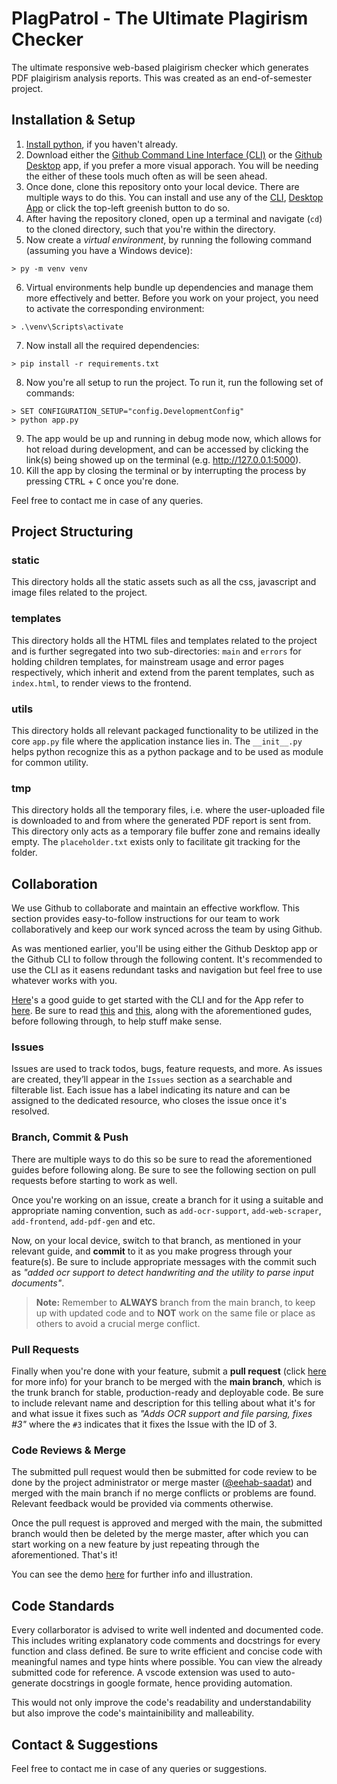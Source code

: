 # PlagPatrol - The Ultimate Plagirism Checker
The ultimate responsive web-based plaigirism checker which generates PDF plaigirism analysis reports. This was created as an end-of-semester project. 

## Installation & Setup
1. [Install python](https://www.python.org/downloads/), if you haven't already.
2. Download either the [Github Command Line Interface (CLI)]() or the [Github Desktop]() app, if you prefer a more visual apporach. You will be needing the either of these tools much often as will be seen ahead.
3. Once done, clone this repository onto your local device. There are multiple ways to do this. You can install and use any of the [CLI](https://github.com/cli/cli#installation), [Desktop App](https://desktop.github.com/) or click the top-left greenish button to do so.
4. After having the repository cloned, open up a terminal and navigate (`cd`) to the cloned directory, such that you're within the directory. 
5. Now create a *virtual environment*, by running the following command (assuming you have a Windows device):
```
> py -m venv venv
```
6. Virtual environments help bundle up dependencies and manage them more effectively and better. Before you work on your project, you need to activate the corresponding environment:
```
> .\venv\Scripts\activate
```
7. Now install all the required dependencies:
```
> pip install -r requirements.txt
```
8. Now you're all setup to run the project. To run it, run the following set of commands:
```
> SET CONFIGURATION_SETUP="config.DevelopmentConfig"
> python app.py
```
9. The app would be up and running in debug mode now, which allows for hot reload during development, and can be accessed by clicking the link(s) being showed up on the terminal (e.g. http://127.0.0.1:5000).
10. Kill the app by closing the terminal or by interrupting the process by pressing <kbd>CTRL</kbd> + <kbd>C</kbd> once you're done.

Feel free to contact me in case of any queries.

## Project Structuring
### static
This directory holds all the static assets such as all the css, javascript and image files related to the project. 
### templates
This directory holds all the HTML files and templates related to the project and is further segregated into two sub-directories: `main` and `errors` for holding children templates, for mainstream usage and error pages respectively, which inherit and extend from the parent templates, such as `index.html`, to render views to the frontend.
### utils
This directory holds all relevant packaged functionality to be utilized in the core `app.py` file where the application instance lies in. The `__init__.py` helps python recognize this as a python package and to be used as module for common utility.
### tmp
This directory holds all the temporary files, i.e. where the user-uploaded file is downloaded to and from where the generated PDF report is sent from. This directory only acts as a temporary file buffer zone and remains ideally empty. The `placeholder.txt` exists only to facilitate git tracking for the folder.

## Collaboration
We use Github to collaborate and maintain an effective workflow. This section provides easy-to-follow instructions for our team to work collaboratively and keep our work synced across the team by using Github.

As was mentioned earlier, you'll be using either the Github Desktop app or the Github CLI to follow through the following content. It's recommended to use the CLI as it easens redundant tasks and navigation but feel free to use whatever works with you.

[Here](https://uoftcoders.github.io/studyGroup/lessons/git/collaboration/lesson/)'s a good guide to get started with the CLI and for the App refer to [here](https://docs.github.com/en/desktop/contributing-and-collaborating-using-github-desktop). Be sure to read [this](https://www.freecodecamp.org/news/how-to-use-git-and-github-in-a-team-like-a-pro/) and [this](https://medium.com/@jonathanmines/the-ultimate-github-collaboration-guide-df816e98fb67), along with the aforementioned gudes, before following through, to help stuff make sense.

### Issues
Issues are used to track todos, bugs, feature requests, and more. As issues are created, they’ll appear in the `Issues` section as a searchable and filterable list. Each issue has a label indicating its nature and can be assigned to the dedicated resource, who closes the issue once it's resolved.

### Branch, Commit & Push
There are multiple ways to do this so be sure to read the aforementioned guides before following along. Be sure to see the following section on pull requests before starting to work as well.

Once you're working on an issue, create a branch for it using a suitable and appropriate naming convention, such as `add-ocr-support`, `add-web-scraper`, `add-frontend`, `add-pdf-gen` and etc. 

Now, on your local device, switch to that branch, as mentioned in your relevant guide, and **commit** to it as you make progress through your feature(s). Be sure to include appropriate messages with the commit such as *"added ocr support to detect handwriting and the utility to parse input documents"*. 

> **Note:** Remember to **ALWAYS** branch from the main branch, to keep up with updated code and to **NOT** work on the same file or place as others to avoid a crucial merge conflict.

### Pull Requests
Finally when you're done with your feature, submit a **pull request** (click [here](https://docs.github.com/en/pull-requests/collaborating-with-pull-requests/proposing-changes-to-your-work-with-pull-requests/about-pull-requests) for more info) for your branch to be merged with the **main branch**, which is the trunk branch for stable, production-ready and deployable code. Be sure to include relevant name and description for this telling about what it's for and what issue it fixes such as *"Adds OCR support and file parsing, fixes #3"* where the `#3` indicates that it fixes the Issue with the ID of 3. 

### Code Reviews & Merge
The submitted pull request would then be submitted for code review to be done by the project administrator or merge master ([@eehab-saadat](https://github.com/eehab-saadat)) and merged with the main branch if no merge conflicts or problems are found. Relevant feedback would be provided via comments otherwise.

Once the pull request is approved and merged with the main, the submitted branch would then be deleted by the merge master, after which you can start working on a new feature by just repeating through the aforementioned. That's it!

You can see the demo [here](https://medium.com/@jonathanmines/the-ultimate-github-collaboration-guide-df816e98fb67) for further info and illustration.

## Code Standards
Every collarborator is advised to write well indented and documented code. This includes writing explanatory code comments and docstrings for every function and class defined. Be sure to write efficient and concise code with meaningful names and type hints where possible. You can view the already submitted code for reference. A vscode extension was used to auto-generate docstrings in google formate, hence providing automation.

This would not only improve the code's readability and understandability but also improve the code's maintainibility and malleability. 

## Contact & Suggestions
Feel free to contact me in case of any queries or suggestions.
